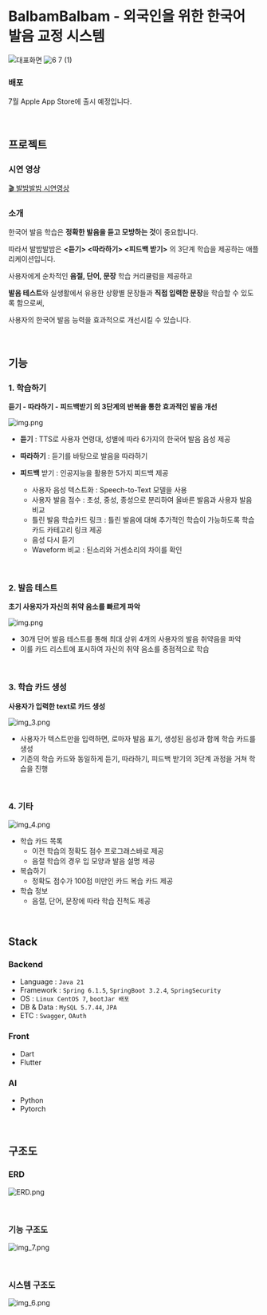 # BalbamBalbam - 외국인을 위한 한국어 발음 교정 시스템

![대표화면](https://github.com/Capstone-4Potato/.github/assets/108220648/61e54f7d-b165-4700-a1af-2b0d9d137cf0)
![6 7 (1)](https://github.com/Capstone-4Potato/backend-server/assets/108220648/5c946e95-798f-4cb6-b25c-b2880357676c)


### 배포
7월 Apple App Store에 출시 예정입니다.

&nbsp;
## 프로젝트
### 시연 영상
[🎬 발밤발밤 시연영상](https://www.youtube.com/watch?v=5z-CwNY1Nic)

### 소개
한국어 발음 학습은 **정확한 발음을 듣고 모방하는 것**이 중요합니다.

따라서 발밤발밤은  **<듣기> <따라하기> <피드백 받기>** 의 3단계 학습을 제공하는 애플리케이션입니다.

사용자에게 순차적인 **음절, 단어, 문장** 학습 커리큘럼을 제공하고 

**발음 테스트**와 실생활에서 유용한 상황별 문장들과 **직접 입력한 문장**을 학습할 수 있도록 함으로써, 

사용자의 한국어 발음 능력을 효과적으로 개선시킬 수 있습니다.

&nbsp;

## 기능
### 1. 학습하기
**듣기 - 따라하기 - 피드백받기 의 3단계의 반복을 통한 효과적인 발음 개선**

![img.png](image/학습하기사진.png)

- **듣기** : TTS로 사용자 연령대, 성별에 따라 6가지의 한국어 발음 음성 제공
- **따라하기** : 듣기를 바탕으로 발음을 따라하기
- **피드백** 받기 : 인공지능을 활용한 5가지 피드백 제공
  
  - 사용자 음성 텍스트화 : Speech-to-Text 모델을 사용
  - 사용자 발음 점수 : 초성, 중성, 종성으로 분리하여 올바른 발음과 사용자 발음 비교
  - 틀린 발음 학습카드 링크 : 틀린 발음에 대해 추가적인 학습이 가능하도록 학습 카드 카테고리 링크 제공
  - 음성 다시 듣기
  - Waveform 비교 : 된소리와 거센소리의 차이를 확인

&nbsp;

### 2. 발음 테스트

**초기 사용자가 자신의 취약 음소를 빠르게 파악**

![img.png](image/발음테스트사진.png)

- 30개 단어 발음 테스트를 통해 최대 상위 4개의 사용자의 발음 취약음을 파악
- 이를 카드 리스트에 표시하여 자신의 취약 음소를 중점적으로 학습

&nbsp;

### 3. 학습 카드 생성
**사용자가 입력한 text로 카드 생성**

![img_3.png](image/img_3.png)

- 사용자가 텍스트만을 입력하면, 로마자 발음 표기, 생성된 음성과 함께 학습 카드를 생성
- 기존의 학습 카드와 동일하게 듣기, 따라하기, 피드백 받기의 3단계 과정을 거쳐 학습을 진행

&nbsp;

### 4. 기타 
![img_4.png](image/img_4.png)
- 학습 카드 목록
  - 이전 학습의 정확도 점수 프로그래스바로 제공
  - 음절 학습의 경우 입 모양과 발음 설명 제공
- 복습하기
  - 정확도 점수가 100점 미만인 카드 복습 카드 제공
- 학습 정보
  - 음절, 단어, 문장에 따라 학습 진척도 제공

&nbsp;

## Stack

### Backend
- Language : `Java 21`
- Framework : `Spring 6.1.5`, `SpringBoot 3.2.4`, `SpringSecurity`
- OS : `Linux CentOS 7`, `bootJar 배포`
- DB & Data : `MySQL 5.7.44`, `JPA`
- ETC : `Swagger`, `OAuth`

### Front
- Dart
- Flutter

### AI
- Python
- Pytorch

&nbsp;


## 구조도
### ERD
![ERD.png](image/ERD.png)

&nbsp;

### 기능 구조도
![img_7.png](image/img_7.png)

&nbsp;

### 시스템 구조도
![img_6.png](image/img_6.png)

